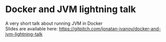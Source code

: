 # Docker and JVM lightning talk

A very short talk about running JVM in Docker  
Slides are available here: https://gitpitch.com/jonatan-ivanov/docker-and-jvm-lightning-talk
